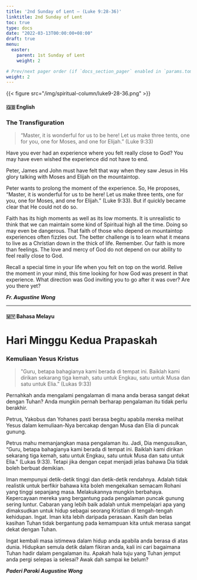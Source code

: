 ```yaml
---
title: '2nd Sunday of Lent – (Luke 9:28-36)'
linktitle: 2nd Sunday of Lent
toc: true
type: docs
date: "2022-03-13T00:00:00+08:00"
draft: true
menu:
  easter:
    parent: 1st Sunday of Lent
    weight: 2

# Prev/next pager order (if `docs_section_pager` enabled in `params.toml`)
weight: 2
---
```

{{< figure src="/img/spiritual-column/luke9-28-36.png" >}}

#### :gb: __English__

### The Transfiguration

> “Master, it is wonderful for us to be here! Let us make three tents, one for you, one for Moses, and one for Elijah.” (Luke 9:33)

Have you ever had an experience where you felt really close to God? You may have even wished the experience did not have to end.

Peter, James and John must have felt that way when they saw Jesus in His glory talking with Moses and Elijah on the mountaintop.

Peter wants to prolong the moment of the experience. So, He proposes, “Master, it is wonderful for us to be here! Let us make three tents, one for you, one for Moses, and one for Elijah.” (Luke 9:33).  But if quickly became clear that He could not do so.

Faith has its high moments as well as its low moments. It is unrealistic to think that we can maintain some kind of Spiritual high all the time. Doing so may even be dangerous. That faith of those who depend on mountaintop experiences often fizzles out. The better challenge is to learn what it means to live as a Christian down in the thick of life. Remember. Our faith is more than feelings. The love and mercy of God do not depend on our ability to feel really close to God.

Recall a special time in your life when you felt on top on the world. Relive the moment in your mind, this time looking for how God was present in that experience. What direction was God inviting you to go after it was over? Are you there yet?


___Fr. Augustine Wong___

---

#### :malaysia: __Bahasa Melayu__

# Hari Minggu Kedua Prapaskah

### Kemuliaan Yesus Kristus

> "Guru, betapa bahagianya kami berada di tempat ini. Baiklah kami dirikan sekarang tiga kemah, satu untuk Engkau, satu untuk Musa dan satu untuk Elia.” (Lukas 9:33)

Pernahkah anda mengalami pengalaman di mana anda berasa sangat dekat dengan Tuhan? Anda mungkin pernah berharap pengalaman itu tidak perlu berakhir.

Petrus, Yakobus dan Yohanes pasti berasa begitu apabila mereka melihat Yesus dalam kemuliaan-Nya bercakap dengan Musa dan Elia di puncak gunung.

Petrus mahu memanjangkan masa pengalaman itu. Jadi, Dia mengusulkan, “Guru, betapa bahagianya kami berada di tempat ini. Baiklah kami dirikan sekarang tiga kemah, satu untuk Engkau, satu untuk Musa dan satu untuk Elia." (Lukas 9:33). Tetapi jika dengan cepat menjadi jelas bahawa Dia tidak boleh berbuat demikian.

Iman mempunyai detik-detik tinggi dan detik-detik rendahnya. Adalah tidak realistik untuk berfikir bahawa kita boleh mengekalkan semacam Rohani yang tinggi sepanjang masa. Melakukannya mungkin berbahaya. Kepercayaan mereka yang bergantung pada pengalaman puncak gunung sering luntur. Cabaran yang lebih baik adalah untuk mempelajari apa yang dimaksudkan untuk hidup sebagai seorang Kristian di tengah-tengah kehidupan. Ingat. Iman kita lebih daripada perasaan. Kasih dan belas kasihan Tuhan tidak bergantung pada kemampuan kita untuk merasa sangat dekat dengan Tuhan.

Ingat kembali masa istimewa dalam hidup anda apabila anda berasa di atas dunia. Hidupkan semula detik dalam fikiran anda, kali ini cari bagaimana Tuhan hadir dalam pengalaman itu. Apakah hala tuju yang Tuhan jemput anda pergi selepas ia selesai? Awak dah sampai ke belum?


___Paderi Paroki  Augustine Wong___
